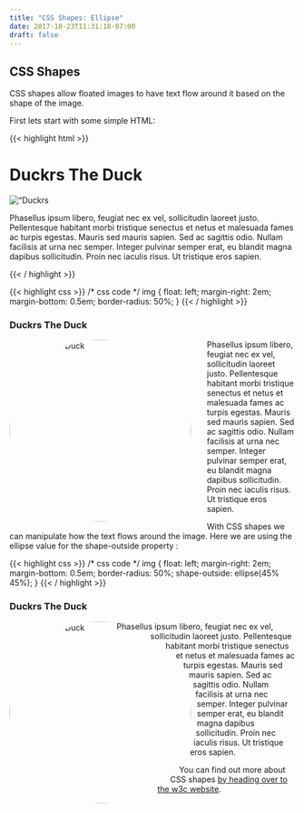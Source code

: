 ```yaml
---
title: "CSS Shapes: Ellipse"
date: 2017-10-23T11:31:18-07:00
draft: false
---
```

## CSS Shapes
CSS shapes allow floated images to have text flow around it based on the shape of the image.

First lets start with some simple HTML:

{{< highlight html >}}
<!-- html code -->
<h1>Duckrs The Duck</h1>
<img src=“duck.jpg” alt=“Duckrs The Duck”>
<p>Phasellus ipsum libero, feugiat nec ex vel, sollicitudin laoreet justo. Pellentesque habitant morbi tristique senectus et netus et malesuada fames ac turpis egestas. Mauris sed mauris sapien. Sed ac sagittis odio. Nullam facilisis at urna nec semper. Integer pulvinar semper erat, eu blandit magna dapibus sollicitudin. Proin nec iaculis risus. Ut tristique eros sapien.</p>
{{< / highlight >}}

{{< highlight css >}}
/* css code */
img {
  float: left;
  margin-right: 2em;
  margin-bottom: 0.5em;
  border-radius: 50%;
}
{{< / highlight >}}

### Duckrs The Duck

<img src="/blog/images/duck.jpg" alt="Duckrs The Duck" width="320" style="float: left;
     margin-right: 2em;
     margin-bottom: 0.5em;
     border-radius: 50%;">

Phasellus ipsum libero, feugiat nec ex vel, sollicitudin laoreet justo. Pellentesque habitant morbi tristique senectus et netus et malesuada fames ac turpis egestas. Mauris sed mauris sapien. Sed ac sagittis odio. Nullam facilisis at urna nec semper. Integer pulvinar semper erat, eu blandit magna dapibus sollicitudin. Proin nec iaculis risus. Ut tristique eros sapien.

With CSS shapes we can manipulate how the text flows around the image. Here we are using the ellipse value for the shape-outside property :

{{< highlight css >}}
/* css code */
img {
  float: left;
  margin-right: 2em;
  margin-bottom: 0.5em;
  border-radius: 50%;
  shape-outside: ellipse(45% 45%);
}
{{< / highlight >}}

### Duckrs The Duck

<img src="/blog/images/duck.jpg" alt="Duckrs The Duck" width="320" style="float: left;
     margin-right: 2em;
     margin-bottom: 0.5em;
     border-radius: 50%;
     shape-outside: ellipse(45% 45%);">

Phasellus ipsum libero, feugiat nec ex vel, sollicitudin laoreet justo. Pellentesque habitant morbi tristique senectus et netus et malesuada fames ac turpis egestas. Mauris sed mauris sapien. Sed ac sagittis odio. Nullam facilisis at urna nec semper. Integer pulvinar semper erat, eu blandit magna dapibus sollicitudin. Proin nec iaculis risus. Ut tristique eros sapien.

You can find out more about CSS shapes [by heading over to the w3c website](https://www.w3.org/TR/css-shapes-1/#funcdef-ellipse).